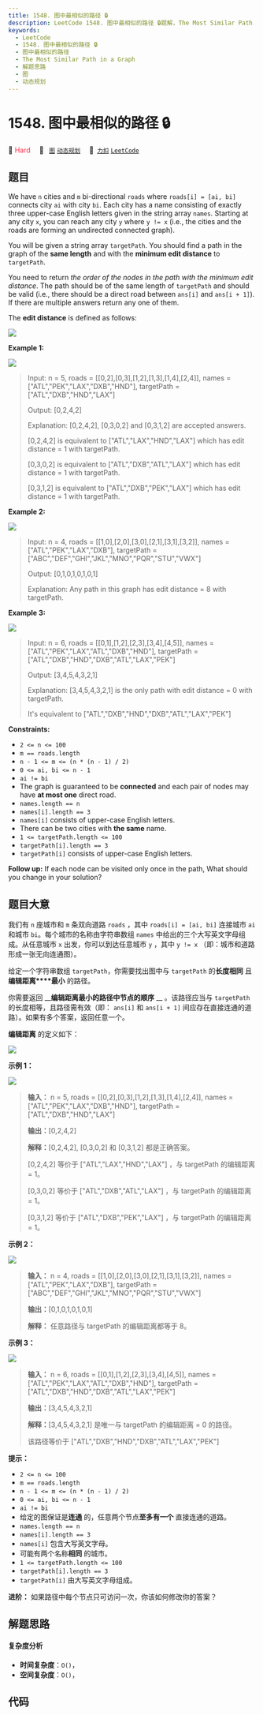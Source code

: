 ```yaml
---
title: 1548. 图中最相似的路径 🔒
description: LeetCode 1548. 图中最相似的路径 🔒题解，The Most Similar Path in a Graph，包含解题思路、复杂度分析以及完整的 JavaScript 代码实现。
keywords:
  - LeetCode
  - 1548. 图中最相似的路径 🔒
  - 图中最相似的路径
  - The Most Similar Path in a Graph
  - 解题思路
  - 图
  - 动态规划
---
```


# 1548. 图中最相似的路径 🔒

🔴 <font color=#ff334b>Hard</font>&emsp; 🔖&ensp; [`图`](/tag/graph.md) [`动态规划`](/tag/dynamic-programming.md)&emsp; 🔗&ensp;[`力扣`](https://leetcode.cn/problems/the-most-similar-path-in-a-graph) [`LeetCode`](https://leetcode.com/problems/the-most-similar-path-in-a-graph)

## 题目

We have `n` cities and `m` bi-directional `roads` where `roads[i] = [ai, bi]`
connects city `ai` with city `bi`. Each city has a name consisting of exactly
three upper-case English letters given in the string array `names`. Starting
at any city `x`, you can reach any city `y` where `y != x` (i.e., the cities
and the roads are forming an undirected connected graph).

You will be given a string array `targetPath`. You should find a path in the
graph of the **same length** and with the **minimum edit distance** to
`targetPath`.

You need to return _the order of the nodes in the path with the minimum edit
distance_. The path should be of the same length of `targetPath` and should be
valid (i.e., there should be a direct road between `ans[i]` and `ans[i + 1]`).
If there are multiple answers return any one of them.

The **edit distance** is defined as follows:

![](https://fastly.jsdelivr.net/gh/doocs/leetcode@main/solution/1500-1599/1548.The%20Most%20Similar%20Path%20in%20a%20Graph/images/edit.jpg)



**Example 1:**

![](https://fastly.jsdelivr.net/gh/doocs/leetcode@main/solution/1500-1599/1548.The%20Most%20Similar%20Path%20in%20a%20Graph/images/e1.jpg)

> Input: n = 5, roads = [[0,2],[0,3],[1,2],[1,3],[1,4],[2,4]], names = ["ATL","PEK","LAX","DXB","HND"], targetPath = ["ATL","DXB","HND","LAX"]
> 
> Output: [0,2,4,2]
> 
> Explanation: [0,2,4,2], [0,3,0,2] and [0,3,1,2] are accepted answers.
> 
> [0,2,4,2] is equivalent to ["ATL","LAX","HND","LAX"] which has edit distance = 1 with targetPath.
> 
> [0,3,0,2] is equivalent to ["ATL","DXB","ATL","LAX"] which has edit distance = 1 with targetPath.
> 
> [0,3,1,2] is equivalent to ["ATL","DXB","PEK","LAX"] which has edit distance = 1 with targetPath.

**Example 2:**

![](https://fastly.jsdelivr.net/gh/doocs/leetcode@main/solution/1500-1599/1548.The%20Most%20Similar%20Path%20in%20a%20Graph/images/e2.jpg)

> Input: n = 4, roads = [[1,0],[2,0],[3,0],[2,1],[3,1],[3,2]], names = ["ATL","PEK","LAX","DXB"], targetPath = ["ABC","DEF","GHI","JKL","MNO","PQR","STU","VWX"]
> 
> Output: [0,1,0,1,0,1,0,1]
> 
> Explanation: Any path in this graph has edit distance = 8 with targetPath.

**Example 3:**

**![](https://fastly.jsdelivr.net/gh/doocs/leetcode@main/solution/1500-1599/1548.The%20Most%20Similar%20Path%20in%20a%20Graph/images/e3.jpg)**

> Input: n = 6, roads = [[0,1],[1,2],[2,3],[3,4],[4,5]], names = ["ATL","PEK","LAX","ATL","DXB","HND"], targetPath = ["ATL","DXB","HND","DXB","ATL","LAX","PEK"]
> 
> Output: [3,4,5,4,3,2,1]
> 
> Explanation: [3,4,5,4,3,2,1] is the only path with edit distance = 0 with targetPath.
> 
> It's equivalent to ["ATL","DXB","HND","DXB","ATL","LAX","PEK"]

**Constraints:**

  * `2 <= n <= 100`
  * `m == roads.length`
  * `n - 1 <= m <= (n * (n - 1) / 2)`
  * `0 <= ai, bi <= n - 1`
  * `ai != bi`
  * The graph is guaranteed to be **connected** and each pair of nodes may have **at most one** direct road.
  * `names.length == n`
  * `names[i].length == 3`
  * `names[i]` consists of upper-case English letters.
  * There can be two cities with **the same** name.
  * `1 <= targetPath.length <= 100`
  * `targetPath[i].length == 3`
  * `targetPath[i]` consists of upper-case English letters.



**Follow up:** If each node can be visited only once in the path, What should
you change in your solution?


## 题目大意

我们有 `n` 座城市和 `m` 条双向道路 `roads` ，其中 `roads[i] = [ai, bi]` 连接城市 `ai` 和城市
`bi`。每个城市的名称由字符串数组 `names` 中给出的三个大写英文字母组成。从任意城市 `x` 出发，你可以到达任意城市 `y` ，其中 `y !=
x` （即：城市和道路形成一张无向连通图）。

给定一个字符串数组 `targetPath`，你需要找出图中与 `targetPath` 的**长度相同** 且**编辑距离****最小** 的路径。

你需要返回 __**编辑距离最小的路径中节点的顺序** __ 。该路径应当与 `targetPath` 的长度相等，且路径需有效（即： `ans[i]` 和
`ans[i + 1]` 间应存在直接连通的道路）。如果有多个答案，返回任意一个。

**编辑距离** 的定义如下：

![](https://fastly.jsdelivr.net/gh/doocs/leetcode@main/solution/1500-1599/1548.The%20Most%20Similar%20Path%20in%20a%20Graph/images/edit.jpg)



**示例 1：**

![](https://fastly.jsdelivr.net/gh/doocs/leetcode@main/solution/1500-1599/1548.The%20Most%20Similar%20Path%20in%20a%20Graph/images/e1.jpg)

> 
> 
> 
> 
> 
> **输入：** n = 5, roads = [[0,2],[0,3],[1,2],[1,3],[1,4],[2,4]], names = ["ATL","PEK","LAX","DXB","HND"], targetPath = ["ATL","DXB","HND","LAX"]
> 
> **输出：**[0,2,4,2]
> 
> **解释：**[0,2,4,2], [0,3,0,2] 和 [0,3,1,2] 都是正确答案。
> 
> [0,2,4,2] 等价于 ["ATL","LAX","HND","LAX"] ，与 targetPath 的编辑距离 = 1。
> 
> [0,3,0,2] 等价于 ["ATL","DXB","ATL","LAX"] ，与 targetPath 的编辑距离 = 1。
> 
> [0,3,1,2] 等价于 ["ATL","DXB","PEK","LAX"] ，与 targetPath 的编辑距离 = 1。
> 
> 

**示例 2：**

![](https://fastly.jsdelivr.net/gh/doocs/leetcode@main/solution/1500-1599/1548.The%20Most%20Similar%20Path%20in%20a%20Graph/images/e2.jpg)

> 
> 
> 
> 
> 
> **输入：** n = 4, roads = [[1,0],[2,0],[3,0],[2,1],[3,1],[3,2]], names = ["ATL","PEK","LAX","DXB"], targetPath = ["ABC","DEF","GHI","JKL","MNO","PQR","STU","VWX"]
> 
> **输出：**[0,1,0,1,0,1,0,1]
> 
> **解释：** 任意路径与 targetPath 的编辑距离都等于 8。
> 
> 

**示例 3：**

**![](https://fastly.jsdelivr.net/gh/doocs/leetcode@main/solution/1500-1599/1548.The%20Most%20Similar%20Path%20in%20a%20Graph/images/e3.jpg)**

> 
> 
> 
> 
> 
> **输入：** n = 6, roads = [[0,1],[1,2],[2,3],[3,4],[4,5]], names = ["ATL","PEK","LAX","ATL","DXB","HND"], targetPath = ["ATL","DXB","HND","DXB","ATL","LAX","PEK"]
> 
> **输出：**[3,4,5,4,3,2,1]
> 
> **解释：**[3,4,5,4,3,2,1] 是唯一与 targetPath 的编辑距离 = 0 的路径。
> 
> 该路径等价于 ["ATL","DXB","HND","DXB","ATL","LAX","PEK"]
> 
> 



**提示：**

  * `2 <= n <= 100`
  * `m == roads.length`
  * `n - 1 <= m <= (n * (n - 1) / 2)`
  * `0 <= ai, bi <= n - 1`
  * `ai != bi `
  * 给定的图保证是**连通** 的，任意两个节点**至多有一个** 直接连通的道路。
  * `names.length == n`
  * `names[i].length == 3`
  * `names[i]` 包含大写英文字母。
  * 可能有两个名称**相同** 的城市。
  * `1 <= targetPath.length <= 100`
  * `targetPath[i].length == 3`
  * `targetPath[i]` 由大写英文字母组成。



**进阶：** 如果路径中每个节点只可访问一次，你该如何修改你的答案？


## 解题思路

#### 复杂度分析

- **时间复杂度**：`O()`，
- **空间复杂度**：`O()`，

## 代码

```javascript

```